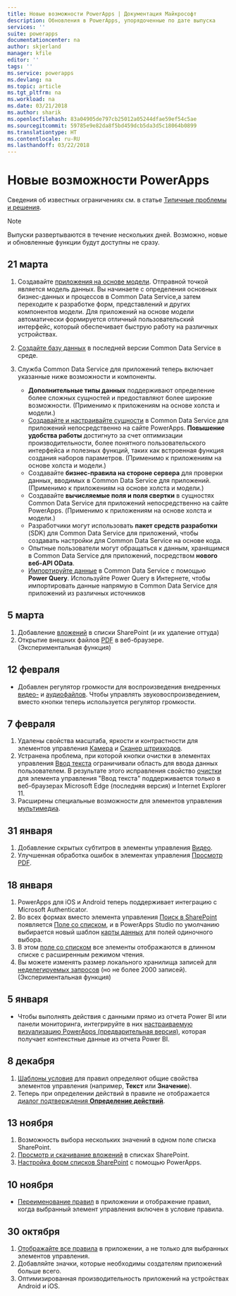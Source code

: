 ```yaml
---
title: Новые возможности PowerApps | Документация Майкрософт
description: Обновления в PowerApps, упорядоченные по дате выпуска
services: ''
suite: powerapps
documentationcenter: na
author: skjerland
manager: kfile
editor: ''
tags: ''
ms.service: powerapps
ms.devlang: na
ms.topic: article
ms.tgt_pltfrm: na
ms.workload: na
ms.date: 03/21/2018
ms.author: sharik
ms.openlocfilehash: 83a04905de797cb25012a05244dfae59ef54c5ae
ms.sourcegitcommit: 59785e9e82da8f5bd459dcb5da3d5c18064b0899
ms.translationtype: HT
ms.contentlocale: ru-RU
ms.lasthandoff: 03/22/2018
---
```

# <a name="whats-new-in-powerapps"></a>Новые возможности PowerApps
Сведения об известных ограничениях см. в статье [Типичные проблемы и решения](common-issues-and-resolutions.md).

> [!NOTE]
> Выпуски развертываются в течение нескольких дней. Возможно, новые и обновленные функции будут доступны не сразу.

## <a name="mar-21"></a>21 марта
1. Создавайте [приложения на основе модели](../model-driven-apps/model-driven-app-overview.md). Отправной точкой является модель данных. Вы начинаете с определения основных бизнес-данных и процессов в Common Data Service,а затем переходите к разработке форм, представлений и других компонентов модели. Для приложений на основе модели автоматически формируется отличный пользовательский интерфейс, который обеспечивает быструю работу на различных устройствах.
2. [Создайте базу данных](../../administrator/create-database.md) в последней версии Common Data Service в среде.
3. Служба Common Data Service для приложений теперь включает указанные ниже возможности и компоненты.

    - **Дополнительные типы данных** поддерживают определение более сложных сущностей и предоставляют более широкие возможности. (Применимо к приложениям на основе холста и модели.)
    - [Создавайте и настраивайте сущности](../common-data-service/data-platform-create-entity.md) в Common Data Service для приложений непосредственно на сайте PowerApps. **Повышение удобства работы** достигнуто за счет оптимизации производительности, более понятного пользовательского интерфейса и полезных функций, таких как встроенная функция создания наборов параметров. (Применимо к приложениям на основе холста и модели.) 
    - Создавайте **бизнес-правила на стороне сервера** для проверки данных, вводимых в Common Data Service для приложений. (Применимо к приложениям на основе холста и модели.)
    - Создавайте **вычисляемые поля и поля свертки** в сущностях Common Data Service для приложений непосредственно на сайте PowerApps. (Применимо к приложениям на основе холста и модели.)  
    - Разработчики могут использовать **пакет средств разработки** (SDK) для Common Data Service для приложений, чтобы создавать настройки для Common Data Service на основе кода. 
    - Опытные пользователи могут обращаться к данным, хранящимся в Common Data Service для приложений, посредством **нового веб-API OData**. 
    - [Импортируйте данные](../common-data-service/data-platform-cds-newentity-pq.md) в Common Data Service с помощью **Power Query**. Используйте Power Query в Интернете, чтобы импортировать данные напрямую в Common Data Service для приложений из различных источников

## <a name="mar-5"></a>5 марта
1. Добавление [вложений](controls/control-attachments.md) в списки SharePoint (и их удаление оттуда)
2. Открытие внешних файлов [PDF](controls/control-pdf-viewer.md) в веб-браузере. (Экспериментальная функция)

## <a name="feb-12"></a>12 февраля
* Добавлен регулятор громкости для воспроизведения внедренных [видео-](controls/control-audio-video.md) и [аудиофайлов](controls/control-audio-video.md). Чтобы управлять звуковоспроизведением, вместо кнопки теперь используется регулятор громкости.

## <a name="feb-7"></a>7 февраля
1. Удалены свойства масштаба, яркости и контрастности для элементов управления [Камера](controls/control-camera.md) и [Сканер штрихкодов](controls/control-barcodescanner.md).
2. Устранена проблема, при которой кнопки очистки в элементах управления [Ввод текста](controls/control-text-input.md) ограничивали область для ввода данных пользователем. В результате этого исправления свойство [очистки](controls/control-text-input.md#additional-properties) для элемента управления "Ввод текста" поддерживается только в веб-браузерах Microsoft Edge (последняя версия) и Internet Explorer 11.
3. Расширены специальные возможности для элементов управления [мультимедиа](add-images-pictures-audio-video.md).

## <a name="jan-31"></a>31 января
1. Добавление скрытых субтитров в элементы управления [Видео](controls/control-audio-video.md).
2. Улучшенная обработка ошибок в элементах управления [Просмотр PDF](controls/control-pdf-viewer.md).

## <a name="jan-18"></a>18 января
1. PowerApps для iOS и Android теперь поддерживает интеграцию с Microsoft Authenticator.
2. Во всех формах вместо элемента управления [Поиск в SharePoint](sharepoint-lookup-fields.md) появляется [Поле со списком](controls/control-combo-box.md), и в PowerApps Studio по умолчанию выбирается новый шаблон [карты данных](working-with-cards.md) для полей одиночного выбора.
3. В этом [поле со списком](controls/control-combo-box.md) все элементы отображаются в длинном списке с расширенным режимом чтения.
4. Вы можете изменять размер локального хранилища записей для [неделегируемых запросов](delegation-overview.md#non-delegable-limits) (но не более 2000 записей). (Экспериментальная функция)

## <a name="jan-5"></a>5 января
* Чтобы выполнять действия с данными прямо из отчета Power BI или панели мониторинга, интегрируйте в них [настраиваемую визуализацию PowerApps (предварительная версия)](https://powerapps.microsoft.com/blog/powerbi-powerapps-visual/), которая получает контекстные данные из отчета Power BI.

## <a name="dec-8"></a>8 декабря
1. [Шаблоны условия](working-with-rules.md) для правил определяют общие свойства элементов управления (например, **Текст** или **Значение**).
2. Теперь при определении действий в правиле не отображается [диалог подтверждения **Определение действий**](working-with-rules.md).

## <a name="nov-13"></a>13 ноября
1. Возможность выбора нескольких значений в одном поле списка SharePoint.
2. [Просмотр и скачивание вложений](controls/control-attachments.md) в списках SharePoint.
3. [Настройка форм списков SharePoint](customize-list-form.md) с помощью PowerApps.

## <a name="nov-10"></a>10 ноября
* [Переименование правил](working-with-rules.md) в приложении и отображение правил, когда выбранный элемент управления включен в условие правила.

## <a name="oct-30"></a>30 октября
1. [Отображайте все правила](working-with-rules.md) в приложении, а не только для выбранных элементов управления.
2. Добавляйте значки, которые необходимы создателям приложений больше всего.
3. Оптимизированная производительность приложений на устройствах Android и iOS.

